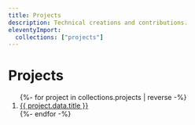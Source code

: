 ```yaml
---
title: Projects
description: Technical creations and contributions.
eleventyImport:
  collections: ["projects"]
---
```


# Projects

<ol role="list">
{%- for project in collections.projects | reverse -%}
  <li><a href="{{ project.url }}">{{ project.data.title }}</a></li>
{%- endfor -%}
</ol>

